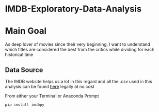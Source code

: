 # IMDB-Exploratory-Data-Analysis

# Main Goal
As deep lover of movies since their very beginning, I want to understand which titles are considered the best from the critics while dividing for each historical time

## Data Source

The IMDB website helps us a lot in this regard and all the .csv used in this analysis can be found [here](https://datasets.imdbws.com/) legally at no cost

From either your Terminal or Anaconda Prompt
```bash
pip install imdbpy
```
